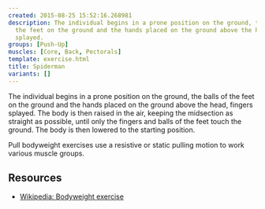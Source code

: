```yaml
---
created: 2015-08-25 15:52:16.268981
description: The individual begins in a prone position on the ground, the balls of
  the feet on the ground and the hands placed on the ground above the head, fingers
  splayed.
groups: [Push-Up]
muscles: [Core, Back, Pectorals]
template: exercise.html
title: Spiderman
variants: []
---
```

The individual begins in a prone position on the ground, the balls of the feet on the ground and the hands placed on the ground above the head, fingers splayed. The body is then raised in the air, keeping the midsection as straight as possible, until only the fingers and balls of the feet touch the ground. The body is then lowered to the starting position.

Pull bodyweight exercises use a resistive or static pulling motion to work various muscle groups.

## Resources

* [Wikipedia: Bodyweight exercise](https://en.wikipedia.org/wiki/Bodyweight_exercise)